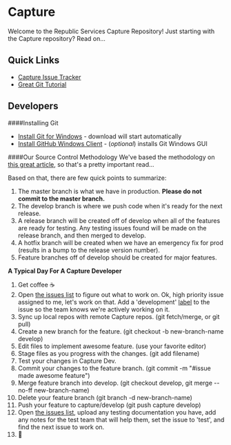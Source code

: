 Capture
=======
Welcome to the Republic Services Capture Repository!
Just starting with the Capture repository?  Read on...

## Quick Links
- [Capture Issue Tracker](https://github.com/RepublicServicesRepository/Capture/issues)
- [Great Git Tutorial](https://www.atlassian.com/git/tutorials/)

## Developers
####Installing Git
- [Install Git for Windows](http://git-scm.com/download/win) - download will start automatically
- [Install GitHub Windows Client](https://windows.github.com/) - (*optional*) installs Git Windows GUI

####Our Source Control Methodology
We've based the methodology on [this great article](http://nvie.com/posts/a-successful-git-branching-model/), so that's a pretty important read...

Based on that, there are few quick points to summarize:

1. The master branch is what we have in production.  **Please do not commit to the master branch.**
2. The develop branch is where we push code when it's ready for the next release.
3. A release branch will be created off of develop when all of the features are ready for testing.  Any testing issues found will be made on the release branch, and then merged to develop.
4. A hotfix branch will be created when we have an emergency fix for prod (results in a bump to the release version number).
5. Feature branches off of develop should be created for major features.

**A Typical Day For A Capture Developer**

1. Get coffee :coffee:
2. Open [the issues list](https://github.com/RepublicServicesRepository/Capture/issues) to figure out what to work on.  Ok, high priority issue assigned to me, let's work on that.  Add a 'development' [label](https://github.com/RepublicServicesRepository/Capture/labels) to the issue so the team knows we're actively working on it.
3. Sync up local repos with remote Capture repos. (git fetch/merge, or git pull)
4. Create a new branch for the feature. (git checkout -b new-branch-name develop)
5. Edit files to implement awesome feature. (use your favorite editor)
6. Stage files as you progress with the changes. (git add filename)
7. Test your changes in Capture Dev.
8. Commit your changes to the feature branch. (git commit -m "#issue made awesome feature")
9. Merge feature branch into develop. (git checkout develop, git merge --no-ff new-branch-name)
10. Delete your feature branch (git branch -d new-branch-name)
11. Push your feature to capture/develop (git push capture develop)
12. Open [the issues list](https://github.com/RepublicServicesRepository/Capture/issues), upload any testing documentation you have, add any notes for the test team that will help them, set the issue to 'test', and find the next issue to work on.
11. :beers:
